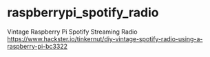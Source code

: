 # raspberrypi_spotify_radio
Vintage Raspberry Pi Spotify Streaming Radio
https://www.hackster.io/tinkernut/diy-vintage-spotify-radio-using-a-raspberry-pi-bc3322
